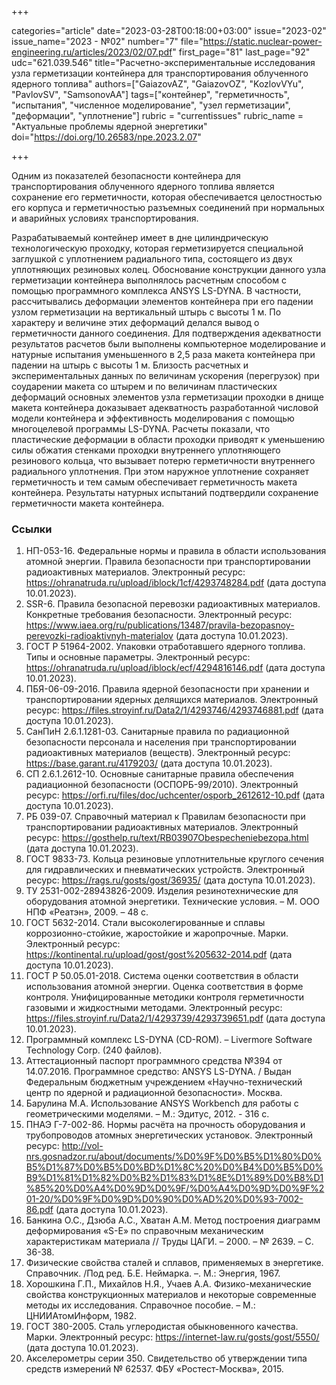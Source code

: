 +++

categories="article"
date="2023-03-28T00:18:00+03:00"
issue="2023-02"
issue_name="2023 - №02"
number="7"
file="https://static.nuclear-power-engineering.ru/articles/2023/02/07.pdf"
first_page="81"
last_page="92"
udc="621.039.546"
title="Расчетно-экспериментальные исследования узла герметизации контейнера для транспортирования облученного ядерного топлива"
authors=["GaiazovAZ", "GaiazovOZ", "KozlovVYu", "PavlovSV", "SamsonovAA"]
tags=["контейнер", "герметичность", "испытания", "численное моделирование", "узел герметизации", "деформации", "уплотнение"]
rubric = "currentissues"
rubric_name = "Актуальные проблемы ядерной энергетики"
doi="https://doi.org/10.26583/npe.2023.2.07"

+++

Одним из показателей безопасности контейнера для транспортирования облученного ядерного топлива является сохранение его герметичности, которая обеспечивается целостностью его корпуса и герметичностью разъемных соединений при нормальных и аварийных условиях транспортирования.

Разрабатываемый контейнер имеет в дне цилиндрическую технологическую проходку, которая герметизируется специальной заглушкой с уплотнением радиального типа, состоящего из двух уплотняющих резиновых колец. Обоснование конструкции данного узла герметизации контейнера выполнялось расчетным способом с помощью программного комплекса ANSYS LS-DYNA. В частности, рассчитывались деформации элементов контейнера при его падении узлом герметизации на вертикальный штырь с высоты 1 м. По характеру и величине этих деформаций делался вывод о герметичности данного соединения. Для подтверждения адекватности результатов расчетов были выполнены компьютерное моделирование и натурные испытания уменьшенного в 2,5 раза макета контейнера при падении на штырь с высоты 1 м. Близость расчетных и экспериментальных данных по величинам ускорения (перегрузок) при соударении макета со штырем и по величинам пластических деформаций основных элементов узла герметизации проходки в днище макета контейнера доказывает адекватность разработанной числовой модели контейнера и эффективность моделирования с помощью многоцелевой программы LS-DYNA. Расчеты показали, что пластические деформации в области проходки приводят к уменьшению силы обжатия стенками проходки внутреннего уплотняющего резинового кольца, что вызывает потерю герметичности внутреннего радиального уплотнения. При этом наружное уплотнение сохраняет герметичность и тем самым обеспечивает герметичность макета контейнера. Результаты натурных испытаний подтвердили сохранение герметичности макета контейнера.

### Ссылки

1. НП-053-16. Федеральные нормы и правила в области использования атомной энергии. Правила безопасности при транспортировании радиоактивных материалов. Электронный ресурс: https://ohranatruda.ru/upload/iblock/1cf/4293748284.pdf (дата доступа 10.01.2023).
2. SSR-6. Правила безопасной перевозки радиоактивных материалов. Конкретные требования безопасности. Электронный ресурс: https://www.iaea.org/ru/publications/13487/pravila-bezopasnoy-perevozki-radioaktivnyh-materialov (дата доступа 10.01.2023).
3. ГОСТ Р 51964-2002. Упаковки отработавшего ядерного топлива. Типы и основные параметры. Электронный ресурс: https://ohranatruda.ru/upload/iblock/ecf/4294816146.pdf (дата доступа 10.01.2023).
4. ПБЯ-06-09-2016. Правила ядерной безопасности при хранении и транспортировании ядерных делящихся материалов. Электронный ресурс: https://files.stroyinf.ru/Data2/1/4293746/4293746881.pdf (дата доступа 10.01.2023).
5. СанПиН 2.6.1.1281-03. Санитарные правила по радиационной безопасности персонала и населения при транспортировании радиоактивных материалов (веществ). Электронный ресурс: https://base.garant.ru/4179203/ (дата доступа 10.01.2023).
6. СП 2.6.1.2612-10. Основные санитарные правила обеспечения радиационной безопасности (ОСПОРБ-99/2010). Электронный ресурс: https://orfi.ru/files/doc/uchcenter/osporb_2612612-10.pdf (дата доступа 10.01.2023).
7. РБ 039-07. Справочный материал к Правилам безопасности при транспортировании радиоактивных материалов. Электронный ресурс: https://gosthelp.ru/text/RB03907Obespecheniebezopa.html (дата доступа 10.01.2023).
8. ГОСТ 9833-73. Кольца резиновые уплотнительные круглого сечения для гидравлических и пневматических устройств. Электронный ресурс: https://rags.ru/gosts/gost/36935/ (дата доступа 10.01.2023).
9. ТУ 2531-002-28943826-2009. Изделия резинотехнические для оборудования атомной энергетики. Технические условия. – М. ООО НПФ «Реатэн», 2009. – 48 с.
10. ГОСТ 5632-2014. Стали высоколегированные и сплавы коррозионно-стойкие, жаростойкие и жаропрочные. Марки. Электронный ресурс: https://kontinental.ru/upload/gost/gost%205632-2014.pdf (дата доступа 10.01.2023).
11. ГОСТ Р 50.05.01-2018. Система оценки соответствия в области использования атомной энергии. Оценка соответствия в форме контроля. Унифицированные методики контроля герметичности газовыми и жидкостными методами. Электронный ресурс: https://files.stroyinf.ru/Data2/1/4293739/4293739651.pdf (дата доступа 10.01.2023).
12. Программный комплекс LS-DYNA (CD-ROM). – Livermore Software Technology Corp. (240 файлов).
13. Аттестационный паспорт программного средства №394 от 14.07.2016. Программное средство: ANSYS LS-DYNA. / Выдан Федеральным бюджетным учреждением «Научно-технический центр по ядерной и радиационной безопасности». Москва.
14. Барулина М.А. Использование ANSYS Workbench для работы с геометрическими моделями. – М.: Эдитус, 2012. - 316 с.
15. ПНАЭ Г-7-002-86. Нормы расчёта на прочность оборудования и трубопроводов атомных энергетических установок. Электронный ресурс: http://vol-nrs.gosnadzor.ru/about/documents/%D0%9F%D0%B5%D1%80%D0%B5%D1%87%D0%B5%D0%BD%D1%8C%20%D0%B4%D0%B5%D0%B9%D1%81%D1%82%D0%B2%D1%83%D1%8E%D1%89%D0%B8%D1%85%20%D0%A4%D0%9D%D0%9F/%D0%A4%D0%9D%D0%9F%201-20/%D0%9F%D0%9D%D0%90%D0%AD%20%D0%93-7002-86.pdf (дата доступа 10.01.2023).
16. Банкина О.С., Дзюба A.C., Хватан A.M. Метод построения диаграмм деформирования «S-E» по справочным механическим характеристикам материала // Труды ЦАГИ. – 2000. – № 2639. – С. 36-38.
17. Физические свойства сталей и сплавов, применяемых в энергетике. Справочник. /Под ред. Б.Е. Неймарка. –. М.: Энергия, 1967.
18. Хорошкина Г.П., Михайлов Н.Я., Учаев А.А. Физико-механические свойства конструкционных материалов и некоторые современные методы их исследования. Справочное пособие. – М.: ЦНИИАтомИнформ, 1982.
19. ГОСТ 380-2005. Сталь углеродистая обыкновенного качества. Марки. Электронный ресурс: https://internet-law.ru/gosts/gost/5550/ (дата доступа 10.01.2023).
20. Акселерометры серии 350. Свидетельство об утверждении типа средств измерений № 62537. ФБУ «Ростест-Москва», 2015.